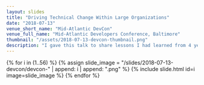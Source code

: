 ```yaml
---
layout: slides
title: "Driving Technical Change Within Large Organizations"
date: "2018-07-13"
venue_short_name: "Mid-Atlantic DevCon"
venue_full_name: "Mid-Atlantic Developers Conference, Baltimore"
thumbnail: "/assets/2018-07-13-devcon-thumbnail.png"
description: "I gave this talk to share lessons I had learned from 4 years building modern cloud-based software in the federal government. Our team had previously launched the first cloud-based system at Centers for Medicare and Medicaid and successfully integrated numerous Silicon Valley software development practices into the agency. I lost the speaker notes, so I only have the slides for this talk. I like to use a lot of gifs in my talks which don't always come through in the slide images."
---
```


{% for i in (1..56) %}
  {% assign slide_image = "/slides/2018-07-13-devcon/devcon-" | append: i | append: ".png" %}
  {% include slide.html id=i image=slide_image %}
{% endfor %} 
